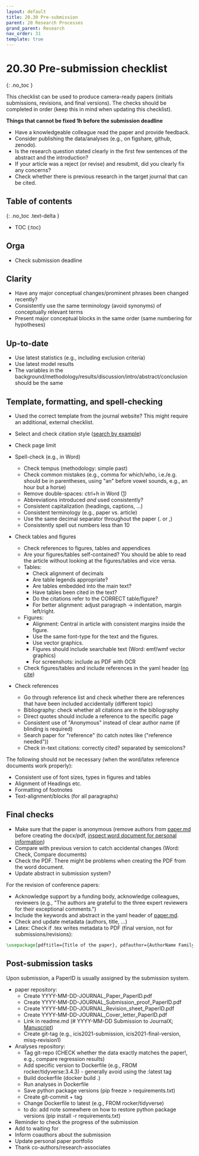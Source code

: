 ```yaml
---
layout: default
title: 20.30 Pre-submission
parent: 20 Research Processes
grand_parent: Research
nav_order: 31
template: true
---
```


# 20.30 Pre-submission checklist
{: .no_toc }

This checklist can be used to produce camera-ready papers (initials submissions, revisions, and final versions).
The checks should be completed in order (keep this in mind when updating this checklist).

**Things that cannot be fixed 1h before the submission deadline**

- Have a knowledgeable colleague read the paper and provide feedback.
- Consider publishing the data/analyses (e.g., on figshare, github, zenodo).
- Is the research question stated clearly in the first few sentences of  the abstract and the introduction?
- If your article was a reject (or revise) and resubmit, did you clearly fix any concerns?
- Check whether there is previous research in the target journal that can be cited.

## Table of contents
{: .no_toc .text-delta }

- TOC
{:toc}

## Orga

- Check submission deadline

## Clarity

- Have any major conceptual changes/prominent phrases been changed recently?
- Consistently use the same terminology (avoid synonyms) of conceptually relevant terms
- Present major conceptual blocks in the same order (same numbering for hypotheses)

## Up-to-date

- Use latest statistics (e.g., including exclusion criteria)
- Use latest model results
- The variables in the background/methodology/results/discussion/intro/abstract/conclusion should be the same

## Template, formatting, and spell-checking

- Used the correct template from the journal website? This might require an additional, external checklist.
- Select and check citation style ([search by example](https://csl.mendeley.com/searchByExample/))

- Check page limit
- Spell-check (e.g., in Word)
  - Check tempus (methodology: simple past)
  - Check common mistakes (e.g., comma for which/who, i.e./e.g. should be in parentheses, using "an" before  vowel sounds, e.g., an hour but a horse)
  - Remove double-spaces: ctrl+h in Word ([1](https://github.com/jgm/pandoc/issues/4790))
  - Abbreviations introduced _and_ used consistently?
  - Consistent capitalization (headings, captions, ...)
  - Consistent terminology (e.g., paper vs. article)
  - Use the same decimal separator throughout the paper (. or ,)
  - Consistently spell out numbers less than 10
- Check tables and figures
  - Check references to figures, tables and appendices
  - Are your figures/tables self-contained? You should be able to read the article without looking at the figures/tables and vice versa.
  - Tables:
    - Check alignment of decimals
    - Are table legends appropriate?
    - Are tables embedded into the main text?
    - Have tables been cited in the text?
    - Do the citations refer to the CORRECT table/figure?
    - For better alignment: adjust paragraph -> indentation, margin left/right.
  - Figures:
    - Alignment: Central in article with consistent margins inside the figure.
    - Use the same font-type for the text and the figures.
    - Use vector graphics.
    - Figures should include searchable text (Word: emf/wmf vector graphics)
    - For screenshots: include as PDF with OCR
  - Check figures/tables and include references in the yaml header ([no cite](https://pandoc.org/MANUAL.html#including-uncited-items-in-the-bibliography))
- Check references
  - Go through reference list and check whether there are references that have been included accidentally (different topic)
  - Bibliography: check whether all citations are in the bibliography
  - Direct quotes should include a reference to the specific page
  - Consistent use of "Anonymous" instead of clear author name (if blinding is required)
  - Search paper for "reference" (to catch notes like ("reference needed"))
  - Check in-text citations: correctly cited? separated by semicolons?

The following should not be necessary (when the word/latex reference documents work properly):

- Consistent use of font sizes, types in figures and tables
- Alignment of Headings etc.
- Formatting of footnotes
- Text-alignment/blocks (for all paragraphs)

## Final checks

- Make sure that the paper is anonymous (remove authors from [paper.md](paper.md) before creating the docx/pdf, [inspect word document for personal information](https://support.microsoft.com/en-us/topic/remove-hidden-data-and-personal-information-by-inspecting-documents-presentations-or-workbooks-356b7b5d-77af-44fe-a07f-9aa4d085966f))
- Compare with previous version to catch accidental changes (Word: Check, Compare documents)
- Check the PDF. There might be problems when creating the PDF from the word document.
- Update abstract in submission system?

For the revision of conference papers:

- Acknowledge support by a funding body, acknowledge colleagues, reviewers (e.g., "The authors are grateful to the three expert reviewers for their exceptional comments.")
- Include the keywords and abstract in the yaml header of [paper.md](paper.md).
- Check and update metadata (authors, title, ...)
- Latex: Check if .tex writes metadata to PDF (final version, not for submissions/revisions):

```latex
\usepackage[pdftitle={Title of the paper}, pdfauthor={AuthorName FamilyName, AuthorName FamilyName}, pdfkeywords={keyword1, keyword2}]{hyperref}
```

## Post-submission tasks

Upon submission, a PaperID is usually assigned by the submission system.

- paper repository:
  - Create YYYY-MM-DD-JOURNAL_Paper_PaperID.pdf
  - Create YYYY-MM-DD-JOURNAL_Submission_proof_PaperID.pdf
  - Create YYYY-MM-DD-JOURNAL_Revision_sheet_PaperID.pdf
  - Create YYYY-MM-DD-JOURNAL_Cover_letter_PaperID.pdf
  - Link in readme.md (# YYYY-MM-DD Submission to JournalX; [Manuscript](link-to-file))
  - Create git-tag (e.g., icis2021-submission, icis2021-final-version, misq-revision1)
- Analyses repository:
  - Tag git-repo (CHECK whether the data exactly matches the paper!, e.g., compare regression results)
  - Add specific version to Dockerfile (e.g., FROM rocker/tidyverse:3.4.3) - generally avoid using the :latest tag
  - Build dockerfile (docker build .)
  - Run analyses in Dockerfile
  - Save python package versions (pip freeze > requirements.txt)
  - Create git-commit + tag
  - Change Dockerfile to latest (e.g., FROM rocker/tidyverse)
  - to do: add note somewhere on how to restore python package versions (pip install -r requirements.txt)
- Reminder to check the progress of the submission
- Add to waiting for
- Inform coauthors about the submission
- Update personal paper portfolio
- Thank co-authors/research-associates

<!-- 



# Clarity

Things to keep in mind:

 - Did you put a hook into both the abstract and the first paragraph of the article? Even excellent ideas do not sell themselves. So, you must give the sales pitch, the contribution, the unique data, the natural experiment, the current practitioner application, the follow-up to something in that journal, or whatever it is that pulls in the referee, the editor, and the journal readership.
 - Is the research question stated clearly in the first few sentences of both the abstract and the introduction?
 - If your article was a reject (or revise) and resubmit, did you clearly fix any concerns?
 - [ ] Check whether there is previous reserach in the target journal that can be cited.

- [ ] Were there any major conceptual changes/prominent phrases that have been changed recently?
- [ ] Consistently use the same terminology (avoid synonyms) of conceptually releveant terms
- [ ] Present major conceptual blocks in the same order (same numbering for hypotheses)

# Template and Formatting

- [ ] Used the correct template from the journal website? (this might require an additional, external checklist) Check with your co-authors when this requires transferring the whole manuscript from Word to Latex or vice versa.
- [ ] Page limit?
- [ ] Fonts: types and sizes (auch in Grafiken, Tabellen – Alignment of Headings etc.)
- [ ] Zeilenabstand
- [ ] Check Metadata (Authors, Title, ...)
- [ ] Abbreviations introduced AND consistently used (EXCEPT in titles/captions/figures/tables!)

- [ ] formatting of footnotes
- [ ] Check references to Figures, Tables and Appendices
- [ ] doppelte Leerzeichen?
- [ ] check: text-justify

- [ ] Consistent Capitalization
- [ ] Consistent terminology (e.g., paper/article)

- [ ] Check field references to appendices/figures: accidentally included the title?

# Spelling

- export as docx & spell-check
- Tempus (Methodology: simple past)
- , which/who
- i.e., e.g., (with comma)

https://www.grammarly.com/blog/comma-before-or/

- a vs. an
  A well known grammar rule says that we should use an before vowel sounds; for example, an accident, an item, an hour. We use a otherwise: a book, a hotel, a university.
  Notice that we say an hour, not a hour. The choice of a or an is based upon the sound of the word, not the spelling. Hour sounds as if it starts with a vowel sound (ow); hence, we use an. Following this rule, we would say a historic, not an historic because   (for most speakers) historic doesn't start with a vowel sound. Words of three or more syllables that start with h are treated differently by some speakers, though. (This may be because of the tendency of some regional accents to drop initial Hs.)
  You only use an when the following sound is a vowel — that you should only look at the letter is a misconception. For example, you would say an hour but a horse, etc.

- its vs it's
  It's is a contraction for it is or it has.
  Its indicates possessive.
  ?!?! <-> http://www.englisch-hilfen.de/grammar/genitiv.htm
  Its' is never correct. Ever.

- 's can be a contraction of is (to be) and has. Also singular possessive!

- to the best of our knowledge

- above-mentioned (UK) vs. abovementioned (US)

- critcism vs critique: Laut dictionary ist “critique” tiefgründiger als “criticism”. “critic” ist aber eine Person die kritisiert.
- [ ] Web of Science is now owned/maintained by Clarivate Analytics, not Thomson Reuters; historically based on the Social Citation Index (SCI) developed by Eugene Garfield

# Tables and Figures

- [ ] Are your figures/tables self-contained? You should be able to read the article without looking at the figures/tables and vice versa. This is overlooked frustratingly often.
- [ ] Have you uploaded any lengthy tables as supplementary files for online publication?
- [ ] Search manuscript for "Verweisquelle"
- [ ] Search for 'p. (' to catch Docear4Word errors


Tables:

- [ ] alignment of decimals (in tables?)
- [ ] Have you provided appropriate table legends?
- [ ] Have you embedded any tables into the main text?
- [ ] Have they been cited in the text?
- [ ] Do the citation refer to the CORRECT Table/Figure?
- [ ] Tabellen-Alignment Probleme:  Absatz, Einzüge, Abstand nach und vor.

Figures:

- [ ] alignment:
  - central in article,
  - consistent margins inside the figure,
- [ ] use the same font-type for the text and the figures
- [ ] Grafiken als Text durchsuchbar (Word: emf/wmf Vektorgrafiken einbinden)
- [ ] Bei Screenshots: als PDF mit OCR einbinden
- [ ] Vektorgrafiken verwenden (nur notfalls Rastergrafiken, in hoher Auflösung), e.g. emf/wmf (for Word)

# Up-to-Date

 - [ ] Use latest statistics (including exclusion criteria)
 - [ ] Use latest model results
 - [ ] The variables in the background/methodology/results/discussion/intro/abstract/conclusion should be the same

# References

 - [ ] Go through reference list and check whether there are references that have been included accidentally (different topic)
 - [ ] Correct Reference Style? (check in-text citations and bibliography, there might be Errors in the CSL-file; e.g., and vs. &)
 - [ ] Bibliography: check whether all Citations are in the Bibliography,
 - [ ] in particular those in footnotes (there might be bugs, e.g. in Docear4Word)
 - [ ] Have all of the references been cited in the text?
 - [ ] check whether references in tables/figures are in the references section
 - [ ] check for (placement) of page references for direct quotes
 - [ ] consistent use of Anonymous instead of clear author name
 - [ ] check if .tex writes metadata to pdf (final version, not for submissions/revisions):
      \usepackage[pdftitle={Title of the paper}, pdfauthor={Gerit Wagner, Ross J. Anderson}, pdfkeywords={data security, eavesdropping}]{hyperref}
 - [ ] check: have all referneces been inserted as Word-Fields (Docear4Word): Mark each paragraph and check whether the references are displayed in darker grey
 - [ ] check AIS. 2011. “Senior Scholars’ Basket of Journals,”. (add Link as url/link field)

 - [ ] search manuscript for "reference" (to catch notes like (reference needed))

-->
